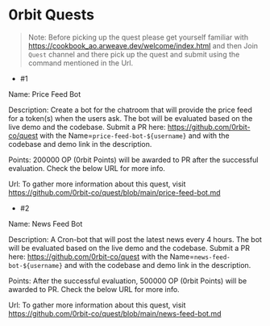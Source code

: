 # 0rbit Quests

> Note: Before picking up the quest please get yourself familiar with https://cookbook_ao.arweave.dev/welcome/index.html and then  Join `Quest` channel and there pick up the quest and submit using the command mentioned in the Url.

- #1

Name: Price Feed Bot

Description: Create a bot for the chatroom that will provide the price feed for a token(s) when the users ask. The bot will be evaluated based on the live demo and the codebase. 
Submit a PR here: https://github.com/0rbit-co/quest with the Name=`price-feed-bot-${username}` and with the codebase and demo link in the description.

Points: 200000 OP (0rbit Points) will be awarded to PR after the successful evaluation. Check the below URL for more info.

Url: To gather more information about this quest, visit https://github.com/0rbit-co/quest/blob/main/price-feed-bot.md

- #2

Name: News Feed Bot

Description: A Cron-bot that will post the latest news every 4 hours. The bot will be evaluated based on the live demo and the codebase. 
Submit a PR here: https://github.com/0rbit-co/quest with the Name=`news-feed-bot-${username}` and with the codebase and demo link in the description.

Points: After the successful evaluation, 500000 OP (0rbit Points) will be awarded to PR. Check the below URL for more info.

Url: To gather more information about this quest, visit https://github.com/0rbit-co/quest/blob/main/news-feed-bot.md


